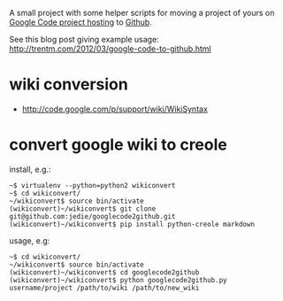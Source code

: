 A small project with some helper scripts for moving a project of yours on
[Google Code project hosting](http://code.google.com/hosting/) to
[Github](https://github.com/).

See this blog post giving example usage: <http://trentm.com/2012/03/google-code-to-github.html>


# wiki conversion

- <http://code.google.com/p/support/wiki/WikiSyntax>


# convert google wiki to creole

install, e.g.:
```
~$ virtualenv --python=python2 wikiconvert
~$ cd wikiconvert/
~/wikiconvert$ source bin/activate
(wikiconvert)~/wikiconvert$ git clone git@github.com:jedie/googlecode2github.git
(wikiconvert)~/wikiconvert$ pip install python-creole markdown
```

usage, e.g:
```
~$ cd wikiconvert/
~/wikiconvert$ source bin/activate
(wikiconvert)~/wikiconvert$ cd googlecode2github
(wikiconvert)~/wikiconvert$ python googlecode2github.py username/project /path/to/wiki /path/to/new_wiki
```
